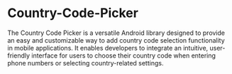 # Country-Code-Picker
The Country Code Picker is a versatile Android library designed to provide an easy and customizable way to add country code selection functionality in mobile applications. It enables developers to integrate an intuitive, user-friendly interface for users to choose their country code when entering phone numbers or selecting country-related settings.
